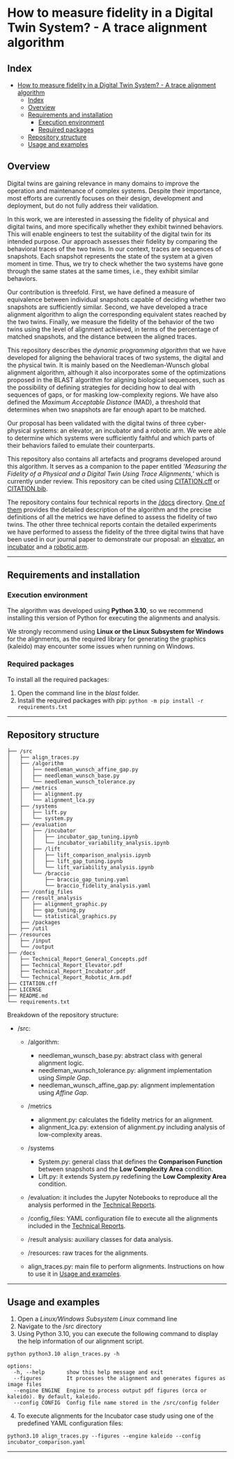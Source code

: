 # How to measure fidelity in a Digital Twin System? - A trace alignment algorithm

## Index

- [How to measure fidelity in a Digital Twin System? - A trace alignment algorithm](#how-to-measure-fidelity-in-a-digital-twin-system---a-trace-alignment-algorithm)
  - [Index](#index)
  - [Overview](#overview)
  - [Requirements and installation](#requirements-and-installation)
    - [Execution environment](#execution-environment)
    - [Required packages](#required-packages)
  - [Repository structure](#repository-structure)
  - [Usage and examples](#usage-and-examples)

## Overview

Digital twins are gaining relevance in many domains to improve the operation and maintenance of complex systems. Despite their importance, most efforts are currently focuses on their design, development and deployment, but do not fully address their validation. 

In this work, we are interested in assessing the fidelity of physical and digital twins, and more specifically whether they exhibit twinned behaviors. This will enable engineers to test the suitability of the digital twin for its intended purpose.  Our approach assesses their fidelity by comparing the behavioral traces of the two twins. In our context, traces are sequences of snapshots. Each snapshot represents the state of the system at a given moment in time. Thus, we try to check whether the two systems have gone through the same states at the same times, i.e., they exhibit similar behaviors. 

Our contribution is threefold. First, we have defined a measure of equivalence between individual snapshots capable of deciding whether two snapshots are sufficiently similar. Second, we have developed a trace alignment algorithm to align the corresponding equivalent states reached by the two twins. Finally, we measure the fidelity of the behavior of the two twins using the level of alignment achieved, in terms of the percentage of matched snapshots, and the distance between the aligned traces. 

This repository describes the *dynamic programming algorithm* that we have developed for aligning the behavioral traces of two systems, the digital and the physical twin. It is mainly based on the Needleman-Wunsch global alignment algorithm, although it also incorporates some of the optimizations proposed in the BLAST algorithm for aligning biological sequences, such as the possibility of defining strategies for deciding how to deal with sequences of gaps, or for masking low-complexity regions. We have also defined the *Maximum Acceptable Distance* (MAD), a threshold that determines when two snapshots are far enough apart to be matched. 

Our proposal has been validated with the digital twins of three cyber-physical systems: an elevator, an incubator and a robotic arm. We were able to determine which systems were sufficiently faithful and which parts of their behaviors failed to emulate their counterparts.

This repository also contains all artefacts and programs developed around this algorithm. It serves as a companion to the paper entitled _'Measuring the Fidelity of a Physical and a Digital Twin Using Trace Alignments,'_ which is currently under review. This repository can be cited using [CITATION.cff](CITATION.cff) or [CITATION.bib](CITATION.bib). 

The repository contains four technical reports in the [/docs](/docs) directory. [One of them](./docs/Technical_Report_General_Concepts.pdf) provides the detailed description of the algorithm and the precise definitions of all the metrics we have defined to assess the fidelity of two twins. The other three technical reports contain the detailed experiments we have performed to assess the fidelity of the three digital twins that have been used in our journal paper to demonstrate our proposal: an [elevator](./docs/Technical_Report_Elevator.pdf), an [incubator](./docs/Technical_Report_Incubator.pdf) and a [robotic arm](./docs/Technical_Report_Robotic_Arm.pdf).

<!--
This repository includes a dynamic programming algorithm based on the Needleman-Wunsch global alignment algorithm
applied to behavioral traces. The repository serves as a companion to the paper titled _'Measuring the Fidelity of a
Physical and a Digital Twin Using Trace Alignments,'_ which is currently under review and can be cited
using [CITATION.cff](CITATION.cff).

To obtain more information about the algorithm and the different examples and case studies with which it has been
validated, you can access the [/docs](/docs) directory and find the Technical Reports that accompany the article.
-->
---

## Requirements and installation

### Execution environment

The algorithm was developed using **Python 3.10**, so we recommend installing this version of Python for executing the
alignments and analysis.

We strongly recommend using **Linux or the Linux Subsystem for Windows** for the alignments, as the required library for
generating the graphics (kaleido) may encounter some issues when running on Windows.

### Required packages

To install all the required packages:

1. Open the command line in the _blast_ folder.
2. Install the required packages with pip:
   ```python -m pip install -r requirements.txt```

---

## Repository structure

```
├── /src
│   ├── align_traces.py
│   ├── /algorithm
│   │   ├── needleman_wunsch_affine_gap.py
│   │   ├── needleman_wunsch_base.py
│   │   └── needleman_wunsch_tolerance.py
│   ├── /metrics
│   │   ├── alignment.py
│   │   └── alignment_lca.py
│   ├── /systems
│   │   ├── lift.py
│   │   └── system.py
│   ├── /evaluation
│   │   ├── /incubator
│   │   │   ├── incubator_gap_tuning.ipynb
│   │   │   └── incubator_variability_analysis.ipynb    
│   │   ├── /lift
│   │   │   ├── lift_comparison_analysis.ipynb
│   │   │   ├── lift_gap_tuning.ipynb
│   │   │   └── lift_variability_analysis.ipynb  
│   │   └── /braccio
│   │       ├── braccio_gap_tuning.yaml
│   │       └── braccio_fidelity_analysis.yaml
│   ├── /config_files
│   ├── /result_analysis
│   │   ├── alignment_graphic.py
│   │   ├── gap_tuning.py
│   │   └── statistical_graphics.py
│   ├── /packages
│   ├── /util
├── /resources
│   ├── /input
│   └── /output
├── /docs
│   ├── Technical_Report_General_Concepts.pdf
│   ├── Technical_Report_Elevator.pdf
│   ├── Technical_Report_Incubator.pdf
│   └── Technical_Report_Robotic_Arm.pdf
├── CITATION.cff
├── LICENSE
├── README.md
└── requirements.txt
```

Breakdown of the repository structure:

- /src:
    - /algorithm:
        - needleman_wunsch_base.py: abstract class with general alignment logic.
        - needleman_wunsch_tolerance.py: alignment implementation using _Simple Gap_.
        - needleman_wunsch_affine_gap.py: alignment implementation using _Affine Gap_.
    - /metrics
        - alignment.py: calculates the fidelity metrics for an alignment.
        - alignment_lca.py: extension of alignment.py including analysis of low-complexity areas.
    - /systems
        - System.py: general class that defines the **Comparison Function** between snapshots and the **Low Complexity
          Area** condition.
        - Lift.py: it extends System.py redefining the **Low Complexity Area** condition.
    - /evaluation: it includes the Jupyter Notebooks to reproduce all the analysis performed in
      the [Technical Reports](/docs).
    - /config_files: YAML configuration file to execute all the alignments included in the [Technical Reports](/docs).
    - /result analysis: auxiliary classes for data analysis.

    - /resources: raw traces for the alignments.
    - align_traces.py: main file to perform alignments. Instructions on how to use it
      in [Usage and examples](#usage-and-examples).

---

## Usage and examples

1. Open a _Linux/Windows Subsystem Linux_ command line
2. Navigate to the /src directory
3. Using Python 3.10, you can execute the following command to display the help information of our alignment script.

```python python3.10 align_traces.py -h```

```usage: align_traces.py [-h] [--figures] [--engine ENGINE] [--config CONFIG]
options:
  -h, --help       show this help message and exit
  --figures        It processes the alignment and generates figures as image files
  --engine ENGINE  Engine to process output pdf figures (orca or kaleido). By default, kaleido.
  --config CONFIG  Config file name stored in the /src/config folder
```

4. To execute alignments for the Incubator case study using one of the predefined YAML configuration files:

```
python3.10 align_traces.py --figures --engine kaleido --config incubator_comparison.yaml
```

---